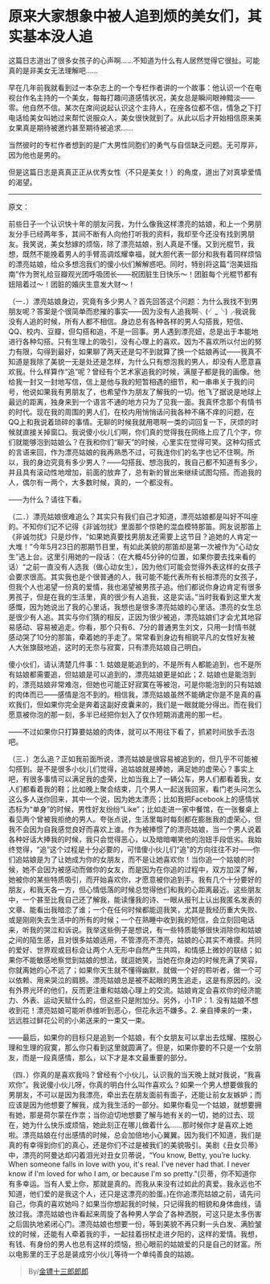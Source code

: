 # 原来大家想象中被人追到烦的美女们，其实基本没人追

这篇日志道出了很多女孩子的心声啊……不知道为什么有人居然觉得它很扯。可能真的是非美女无法理解吧……

早在几年前我就看到过一本杂志上的一个专栏作者讲的一个故事：他认识一个在电视台作名主持的一个美女，每每打趣问道感情状况，美女总是瞬间眼神黯淡——零。他自然不信。某次在席间说起认识这个主持人，在座各位都不信，情急之下打电话给美女叫她过来帮忙说服众人，美女很快就到了。从此以后才开始相信原来美女果真是期待被邀约甚至期待被追求……

当然彼时的专栏作者想到的是广大男性同胞们的勇气与自信缺乏问题。无可厚非，因为他也是男的。

但是这篇日志是真真正正从优秀女性（不只是美女！）的角度，道出了对真挚爱情的渴望。

-------------------------------------------------------------------------------------------

  
原文：

前些日子一个认识快十年的朋友问我，为什么像我这样漂亮的姑娘，和上一个男朋友分手已经两年多，其间不断有人向他打听我的资料，我却至今还没有找到男朋友。我笑说，美女愁嫁的烦恼，除了漂亮姑娘，别人真是不懂。又到光棍节，我想，既然不能挽着男人的手臂高调炫耀幸福，就大胆代表一部分和我有着同样烦恼的漂亮姑娘，给众多想泡我们的傻小伙们解解惑吧。同时，特别将这篇“泡美妞指南”作为贺礼给豆瓣观光团呼吸团长——祝团脏生日快乐～！团脏每个光棍节都有妞陪着过～！团脏的婚庆生意发大财～！

（一．）漂亮姑娘身边，究竟有多少男人？首先回答这个问题：为什么我找不到男朋友呢？答案是个很简单而悲摧的事实——因为没有人追我啊╮\(╯\_╰\)╭我说我没有人追的时候，所有人都不相信。身边总有各种各样的男人勾搭我，短信、QQ、校内、豆瓣，但勾搭和追，不是一回事。男人遇到漂亮妞，总是出于本能地进行各种勾搭。只有生理上的吸引，没有心理上的喜欢。因为不喜欢所以付出的努力有限，勾得到最好，如果聊了两天还是勾不到就算了换一个姑娘再试——我真不知道是我除了美貌一无是处还是怎样，为什么只有想泡我的男人，却没有人愿意喜欢我。什么样算作“追”呢？曾经有个艺术家追我的时候，满屋子都是我的画像。他给我一封又一封地写信，信上是他与我的短暂相遇的细节，和一串串关于我的问号，他说如果我有男朋友了，也希望作为朋友了解我的一切。他飞了据说是地球上最远的距离，独身来到一个语言不通的地方只为了见我一面。我真怀念那个有情书的时代。现在我的周围的男人们，在校内用悄悄话问我各种不痛不痒的问题，在QQ上和我说着琐碎的事情。无聊的时候我就用嗯啊一类的词回复一下，厌烦的时候就直接关掉窗口。我说傻小伙儿们啊，你们真的觉得我在网络上应了几个字，你们就能够泡到姑娘么？在我和你们“聊天”的时候，心里实在觉得可笑。这种勾搭式的言语来回，作为漂亮姑娘的我再熟悉不过，可我连你们的名字也记不住啊。所以，我的身边究竟有多少男人？——勾搭我、想泡我的，我自己都不知道有多少，并且具有滚动性地增加，前面的放弃了，总有新的冒出来继续试图勾搭。而追我的人，偶尔有一两个，大多数时候，真的，一个都没有。

——为什么？请往下看。

（二．）漂亮姑娘很难追么？其实只有我们自己才知道，漂亮姑娘都是叫好不叫座的。不知你们记不记得《非诚勿扰》里面那个惊艳的混血模特那笛。网友说那笛上《非诚勿扰》只是炒作，“如果她真要找男朋友还需要上这节目？追她的人肯定一大堆！”今年5月23日的那期节目里，有如此美貌的那笛却是第一次被作为“心动女生”选上台。这里引用她的一段话：（在大概45分钟的位置，如果你要去找来看的话）“之前一直没有人选我（做心动女生），因为他们可能会觉得外表这样的女孩子会要求很高。其实我也是个很普通的人，我可能不能代表所有长相漂亮的女孩子，但我个人也渴望一份真的爱情，我也渴望被男孩子追。他们都说你身边肯定有很多男孩子，但是在我的生活里，真的很少有人追我，这是实话。”当时我看到这里大发感慨，因为她说出了我的心里话，我想也是很多漂亮姑娘的心里话。漂亮的女生总是很少有人追。其实与你们猜的相反，正因为很少被追，漂亮姑娘们才会尤其地容易感动、容易被追走。你看，那个只有6、7分的普通男生刘文，只用一封情书就感动哭了10分的那笛，牵着她的手走了。常常看到身边有相貌平凡的女性好友被人大张旗鼓地追，这时的无奈与寂寞，只有漂亮姑娘自己明白。

傻小伙们，请认清楚几件事：1. 姑娘是能追到的，不是所有人都能追到，也不是所有姑娘都需要追，但姑娘是可以追到的，漂亮姑娘更是如此；2. 姑娘也是能泡到的，漂亮姑娘非常难泡，但她也可能正好寂寞在等被泡，可是你能泡到的只有姑娘的肉体而已——感情是泡不到的。相信我，漂亮姑娘虽然不能确定你是不是真的喜欢我们，但如果你完全是奔着这副好皮囊来的，我们是一眼就能分得出。而在我们愿意被你泡的那一刻，多半已经把你划入了仅作短期消遣用的那一栏。

——不过如果你只打算要姑娘的肉体，就可以不用往下看了，抓紧时间放手去泡吧。

（三．）怎么追？正如我前面所说，漂亮姑娘是很容易被追到的，但几乎不可能被勾搭到。是不是很多小伙儿们觉得，追姑娘就是捧她，满足她的虚荣心？事实上吧，有很多事情可以满足我的虚荣，比如当我上了一辆公车，男人们都看着我，女人们都看着我的鞋；比如晚上聚会结束，几个男人一起送我回家，看门老头问怎么这么多人送你回来，其中一个说，因为她太漂亮；比如我把Facebook上的感情状态标为“单身”的时候，男性好友纷纷“Like”；比如走进一家中餐馆，在一张餐桌上看见两个曾被我拒绝的男人。夸张点说，生活里每时每刻都在膨胀我的虚荣心，但我不会因为自我感觉良好而喜欢上谁。作为被捧惯了的漂亮姑娘，当一个男人说着各种好话大捧我的时候，我只会觉得恶心，以及暗暗嘲笑他的泡妞手段低劣。我始终觉得，“追”这个过程是十分必要的，可惜傻小伙儿们“追”的方向往往不对——你们追姑娘是为了让她成为你的女朋友，而不是让她喜欢你！当你追一个姑娘的时候，她不会因为被感动而做你的女友，而是因为在你追的过程中，双方加深了解，她被你的某些特质吸引，而开始喜欢你，才愿意被你追到手。我有几个十分要好的朋友，和我天各一方，但心情低落的时候总觉得他们和我的心距离最近。这些朋友中，一个甚至比我自己还了解我，能读懂我的诗、一眼从报刊上认出我匿名发表的文章、能看出我暗恋了谁；一个在任何时候都能逗我笑，尤其是我经历重大失败、或是刚刚失去生活中的所有的时候；一个在熟睡中收到我的短信，会立刻回电话来，听我的哭泣和诉说。我举这些例子是想说，有一些特质能够很快消除你和姑娘之间的陌生感，且对很多姑娘适用，不管漂亮不漂亮，姑娘的心其实不难摸。共同的爱好、世界观或目标会让两个人无形中自然产生共鸣，和情感上微妙的联结；如果你不能敏感地察觉到姑娘的想法，就逗她笑，当她在你身边的时候充满了笑容，你就离她的心不远了；如果你天生就不懂得幽默，就做一个好的聆听者，做一个可以依赖、用来哭泣的肩膀。漂亮姑娘总是被不起眼的男生追走，这是有原因的。没有外界光环的他们，反而更注重和姑娘心理上的交流。姑娘肯定会喜欢你的经济能力、外表、运动天赋什么的，但这些只是附加分。另外，小TIP：1. 没有姑娘不想收到花！漂亮姑娘可能听恭维听到恶心，但花永远不嫌多。2. 亲自捧来的一束，远远胜过鲜花公司的小弟送来的一束又一束。

——最后，如果你的目标只是追到一个姑娘，有个女朋友可以拿出去炫耀、摆脱心理和生理的寂寞，那么你只看到这里就圆满了。但是，如果你要的不只是一个女朋友，而是一段真感情，那么，以下才是本文最重要的部分。  


（四．）你真的是喜欢我吗？曾经有个小伙儿，认识我的当天晚上就对我说，“我喜欢你”。我说傻小伙儿呀，你真的明白什么叫作喜欢么？如果一个男人想要做我的男朋友，不可以是因为我漂亮，牵出去在朋友面前有面子，还能让前女友嫉妒；而应该是因为他想要了解我，成为我生活的一部分。如果你看见一个姑娘，就想要拥有她，那是荷尔蒙在作祟；当你迫切地想要了解与她有关的一切，她的过去、现在，她为什么快乐或烦恼，她此刻正在哪儿做着什么……那时候你才是喜欢上她啦。漂亮姑娘在付出感情的时候，总会加倍地小心翼翼。因为我们不知道，我们是真的有幸得到你们的真心，还是你们不过是被我们的美貌吸引。美剧《丑女贝蒂》中，漂亮的阿曼达却闪着泪光对丑女贝蒂说，“You know, Betty, you’re lucky. When someone falls in love with you, it's real. I've never had that. I never know if I'm loved for who I am, or because I'm so pretty.”\(贝蒂，你不知道你有多幸运。当有人爱上你，那就是真的。而我从来没有过如此的真爱。我永远也不知道，他们爱的是我这个人，还只是这漂亮的脸蛋。\)在你追漂亮姑娘之前，请先问自己，你真的喜欢她吗？如果当你想起我的时候，只记得我的相貌和身体曲线，请放过我。漂亮姑娘也许看起来周旋了各种男人学会了各种洒脱，可这只是太多伤害之后固执地紧闭心门。漂亮姑娘也想要一份，等到美貌不再只剩一头白发、满脸皱纹的时候，还能有人牵着我的手，一起拄着拐杖走进夕阳的，这样的爱情。我想，有钱、有身份的男人也总有这样的烦恼，担心眼前的姑娘爱的只是自己的财富。所以电影里的王子总是装成穷小伙儿等待一个单纯善良的姑娘。

> By/[金镖十三郎郎郎](https://www.douban.com/link2/?url=http%3A%2F%2Fwww.douban.com%2Fnote%2F185688679%2F)



